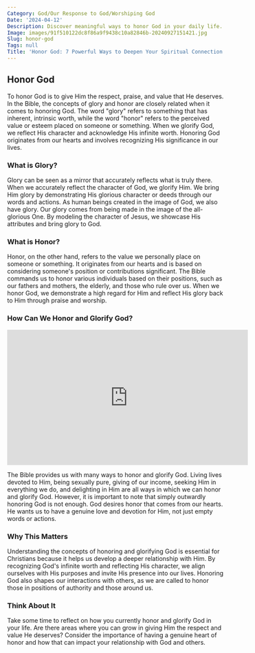 ```yaml
---
Category: God/Our Response to God/Worshiping God
Date: '2024-04-12'
Description: Discover meaningful ways to honor God in your daily life. Explore the importance of faith, gratitude, and service in strengthening your spiritual connection.
Image: images/91f510122dc8f86a9f9438c10a82846b-20240927151421.jpg
Slug: honor-god
Tags: null
Title: 'Honor God: 7 Powerful Ways to Deepen Your Spiritual Connection'
---
```


## Honor God

To honor God is to give Him the respect, praise, and value that He deserves. In the Bible, the concepts of glory and honor are closely related when it comes to honoring God. The word "glory" refers to something that has inherent, intrinsic worth, while the word "honor" refers to the perceived value or esteem placed on someone or something. When we glorify God, we reflect His character and acknowledge His infinite worth. Honoring God originates from our hearts and involves recognizing His significance in our lives.

### What is Glory?

Glory can be seen as a mirror that accurately reflects what is truly there. When we accurately reflect the character of God, we glorify Him. We bring Him glory by demonstrating His glorious character or deeds through our words and actions. As human beings created in the image of God, we also have glory. Our glory comes from being made in the image of the all-glorious One. By modeling the character of Jesus, we showcase His attributes and bring glory to God.

### What is Honor?

Honor, on the other hand, refers to the value we personally place on someone or something. It originates from our hearts and is based on considering someone's position or contributions significant. The Bible commands us to honor various individuals based on their positions, such as our fathers and mothers, the elderly, and those who rule over us. When we honor God, we demonstrate a high regard for Him and reflect His glory back to Him through praise and worship.

### How Can We Honor and Glorify God?


<iframe width="560" height="315" src="https://www.youtube.com/embed/tI-x0ixLLw0" frameborder="0" allow="autoplay; encrypted-media" allowfullscreen></iframe>


The Bible provides us with many ways to honor and glorify God. Living lives devoted to Him, being sexually pure, giving of our income, seeking Him in everything we do, and delighting in Him are all ways in which we can honor and glorify God. However, it is important to note that simply outwardly honoring God is not enough. God desires honor that comes from our hearts. He wants us to have a genuine love and devotion for Him, not just empty words or actions.

### Why This Matters

Understanding the concepts of honoring and glorifying God is essential for Christians because it helps us develop a deeper relationship with Him. By recognizing God's infinite worth and reflecting His character, we align ourselves with His purposes and invite His presence into our lives. Honoring God also shapes our interactions with others, as we are called to honor those in positions of authority and those around us.

### Think About It

Take some time to reflect on how you currently honor and glorify God in your life. Are there areas where you can grow in giving Him the respect and value He deserves? Consider the importance of having a genuine heart of honor and how that can impact your relationship with God and others.